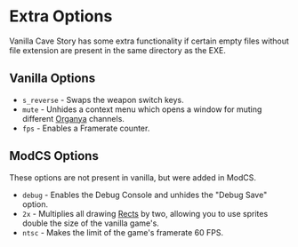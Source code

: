 # Extra Options

Vanilla Cave Story has some extra functionality if certain empty files without file extension are present in the same directory as the EXE.

## Vanilla Options

- `s_reverse` - Swaps the weapon switch keys.
- `mute` - Unhides a context menu which opens a window for muting different [Organya](/api/sound/organya/) channels.
- `fps` - Enables a Framerate counter.

## ModCS Options

These options are not present in vanilla, but were added in ModCS.

- `debug` - Enables the Debug Console and unhides the "Debug Save" option.
- `2x` - Multiplies all drawing [Rects](/api/drawing/rect/) by two, allowing you to use sprites double the size of the vanilla game's.
- `ntsc` - Makes the limit of the game's framerate 60 FPS.
